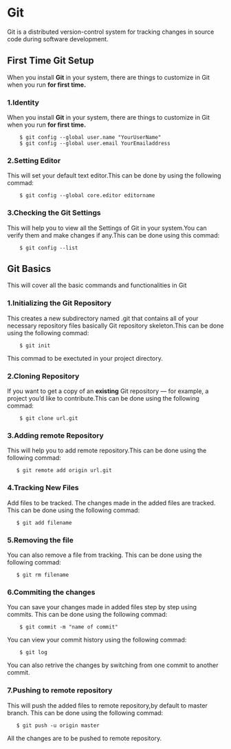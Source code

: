 # **Git**
Git is a distributed version-control system for tracking changes in source code during software development.

## **First Time Git Setup** 
When you install **Git** in your system, there are things to customize in Git when you run **for first time.**<br/> 
### **1.Identity**
When you install **Git** in your system, there are things to customize in Git when you run **for first time.**<br/>
```git
    $ git config --global user.name "YourUserName"
    $ git config --global user.email YourEmailaddress
```
### **2.Setting Editor**
This will set your default text editor.This can be done by using the following commad:<br/>
```git
    $ git config --global core.editor editorname
```
### **3.Checking the Git Settings**
This will help you to view all the Settings of Git in your system.You can verify them and make changes if any.This can be done using this commad:<br/>
```git
    $ git config --list
```
## **Git Basics**
This will cover all the basic commands and functionalities in Git<br/>
### **1.Initializing the Git Repository**
This creates a new subdirectory named .git that contains all of your necessary repository files basically Git repository skeleton.</b>This can be done using the following commad:<br/>
```git
    $ git init
```
This commad to be exectuted in your project directory.

 ### **2.Cloning Repository**
If you want to get a copy of an **existing** Git repository — for example, a project you’d like to contribute.This can be done using the following commad:<br/>
```git
    $ git clone url.git
```
### **3.Adding remote Repository**
This will help you to add remote repository.This can be done using the following commad:<br/>
```git
   $ git remote add origin url.git
```
### **4.Tracking New Files**
 Add files to be tracked. The changes made in the added files are tracked. This can be done using the following commad:<br/>
```git
   $ git add filename
```
### **5.Removing the file**
 You can also remove a file from tracking. This can be done using the following commad:<br/>
```git
   $ git rm filename
```
### **6.Commiting the changes**
 You can save your changes made in added files step by step using commits. This can be done using the following commad:<br/>
```git
    $ git commit -m "name of commit"
```
You can view your commit history using the following commad:<br/>
```git
    $ git log
```
 You can also retrive the changes by switching from one commit to another commit.<br/>
 ### **7.Pushing to remote repository**
 This will push the added files to remote repository,by default to master branch. This can be done using the following commad:<br/>
```git
   $ git push -u origin master
```
All the changes are to be pushed to remote repository.